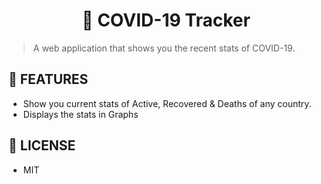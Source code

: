 <div align="center">
	<h1>🦠 COVID-19 Tracker</h1>
</div>

>A web application that shows you the recent stats of COVID-19.

## 🚀 FEATURES

- Show you current stats of Active, Recovered & Deaths of any country.
- Displays the stats in Graphs

## 🔑 LICENSE

- MIT
